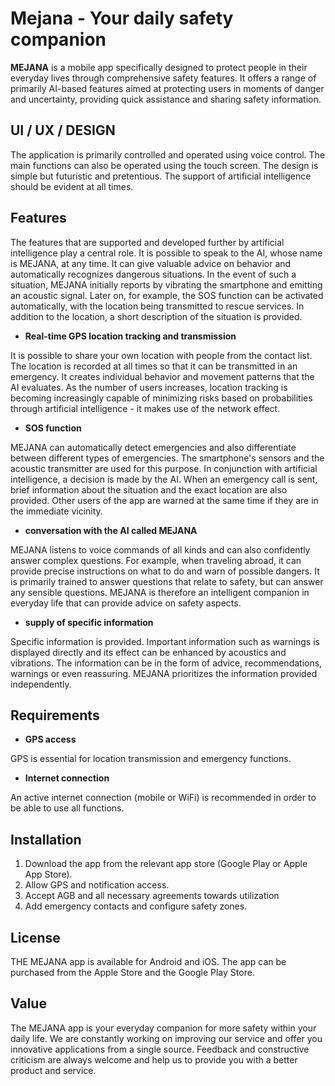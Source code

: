 # Mejana - Your daily safety companion

**MEJANA** is a mobile app specifically designed to protect people in their everyday lives through comprehensive safety features. It offers a range of primarily AI-based features aimed at protecting users in moments of danger and uncertainty, providing quick assistance and sharing safety information.

## UI / UX / DESIGN
The application is primarily controlled and operated using voice control. The main functions can also be operated using the touch screen.
The design is simple but futuristic and pretentious. The support of artificial intelligence should be evident at all times.

## Features
The features that are supported and developed further by artificial intelligence play a central role. It is possible to speak to the AI, whose name is MEJANA, at any time. It can give valuable advice on behavior and automatically recognizes dangerous situations. In the event of such a situation, MEJANA initially reports by vibrating the smartphone and emitting an acoustic signal. Later on, for example, the SOS function can be activated automatically, with the location being transmitted to rescue services. In addition to the location, a short description of the situation is provided.


- **Real-time GPS location tracking and transmission**
  
It is possible to share your own location with people from the contact list. The location is recorded at all times so that it can be transmitted in an emergency. It creates individual behavior and movement patterns that the AI ​​evaluates. As the number of users increases, location tracking is becoming increasingly capable of minimizing risks based on probabilities through artificial intelligence - it makes use of the network effect.

- **SOS function**
  
MEJANA can automatically detect emergencies and also differentiate between different types of emergencies. The smartphone's sensors and the acoustic transmitter are used for this purpose. In conjunction with artificial intelligence, a decision is made by the AI. When an emergency call is sent, brief information about the situation and the exact location are also provided. Other users of the app are warned at the same time if they are in the immediate vicinity.

- **conversation with the AI called MEJANA**
  
MEJANA listens to voice commands of all kinds and can also confidently answer complex questions. For example, when traveling abroad, it can provide precise instructions on what to do and warn of possible dangers. It is primarily trained to answer questions that relate to safety, but can answer any sensible questions. MEJANA is therefore an intelligent companion in everyday life that can provide advice on safety aspects.

- **supply of specific information**
  
Specific information is provided. Important information such as warnings is displayed directly and its effect can be enhanced by acoustics and vibrations. The information can be in the form of advice, recommendations, warnings or even reassuring. MEJANA prioritizes the information provided independently.

## Requirements
- **GPS access**
  
GPS is essential for location transmission and emergency functions.
- **Internet connection**
  
An active internet connection (mobile or WiFi) is recommended in order to be able to use all functions.

## Installation
1. Download the app from the relevant app store (Google Play or Apple App Store).
2. Allow GPS and notification access.
3. Accept AGB and all necessary agreements towards utilization
4. Add emergency contacts and configure safety zones.

## License
THE MEJANA app is available for Android and iOS. The app can be purchased from the Apple Store and the Google Play Store.

## Value
The MEJANA app is your everyday companion for more safety within your daily life. We are constantly working on improving our service and offer you innovative applications from a single source.
Feedback and constructive criticism are always welcome and help us to provide you with a better product and service.




